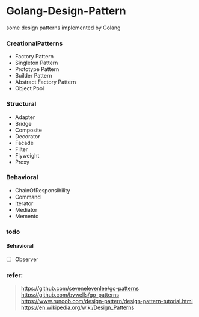 # Golang-Design-Pattern
some design patterns implemented by Golang

### CreationalPatterns
- Factory Pattern
- Singleton Pattern
- Prototype Pattern
- Builder Pattern
- Abstract Factory Pattern
- Object Pool

### Structural
- Adapter
- Bridge
- Composite
- Decorator
- Facade
- Filter
- Flyweight
- Proxy

### Behavioral
- ChainOfResponsibility
- Command
- Iterator
- Mediator
- Memento

### todo
#### Behavioral
- [ ] Observer


### refer:
> https://github.com/sevenelevenlee/go-patterns
> https://github.com/bvwells/go-patterns
> https://www.runoob.com/design-pattern/design-pattern-tutorial.html
> https://en.wikipedia.org/wiki/Design_Patterns